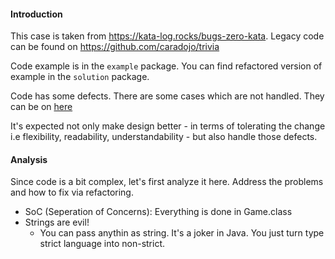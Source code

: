 #### Introduction 

This case is taken from https://kata-log.rocks/bugs-zero-kata. Legacy code can be found on https://github.com/caradojo/trivia

Code example is in the ```example``` package. You can find refactored version of example in the ```solution``` package.

Code has some defects. There are some cases which are not handled. They can be on [here](https://github.com/martinsson/BugsZero-Kata/blob/master/instructions-intermediate.md#existing-bugs-and-weaknesses-in-trivia)

It's expected not only make design better - in terms of tolerating the change i.e flexibility, readability, understandability -
but also handle those defects.

#### Analysis
Since code is a bit complex, let's first analyze it here. Address the problems and how to fix via refactoring.

- SoC (Seperation of Concerns): Everything is done in Game.class
- Strings are evil!
  - You can pass anythin as string. It's a joker in Java. You just turn type strict language into non-strict.